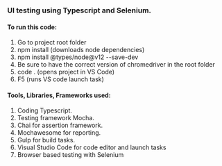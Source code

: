 ### UI testing using Typescript and Selenium.

#### To run this code:
1. Go to project root folder
2. npm install (downloads node dependencies)
3. npm install @types/node@v12 --save-dev
4. Be sure to have the correct version of chromedriver in the root folder
5. code . (opens project in VS Code)
6. F5 (runs VS code launch task) 

#### Tools, Libraries, Frameworks used:
1. Coding Typescript.
2. Testing framework Mocha.
3. Chai for assertion framework.
4. Mochawesome for reporting.
5. Gulp for build tasks.
6. Visual Studio Code for code editor and launch tasks
7. Browser based testing with Selenium
